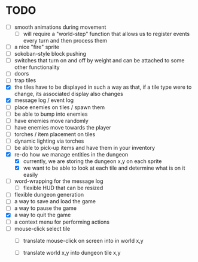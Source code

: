# TODO

- [ ] smooth animations during movement
    - [ ] will require a "world-step" function that allows us to register events every turn and then process them
- [ ] a nice "fire" sprite
- [ ] sokoban-style block pushing
- [ ] switches that turn on and off by weight and can be attached to some other functionality
- [ ] doors
- [ ] trap tiles
- [x] the tiles have to be displayed in such a way as that, if a tile type were to change, its associated display also changes
- [x] message log / event log
- [ ] place enemies on tiles / spawn them
- [ ] be able to bump into enemies
- [ ] have enemies move randomly
- [ ] have enemies move towards the player
- [ ] torches / item placement on tiles
- [ ] dynamic lighting via torches
- [ ] be able to pick-up items and have them in your inventory
- [x] re-do how we manage entities in the dungeon
    - [x] currently, we are storing the dungeon x,y on each sprite
    - [x] we want to be able to look at each tile and determine what is on it easily
- [ ] word-wrapping for the message log
    - [ ] flexible HUD that can be resized
- [ ] flexible dungeon generation
- [ ] a way to save and load the game
- [ ] a way to pause the game
- [x] a way to quit the game
- [ ] a context menu for performing actions
- [ ] mouse-click select tile
    - [ ] translate mouse-click on screen into in world x,y
    - [ ] translate world x,y into dungeon tile x,y

